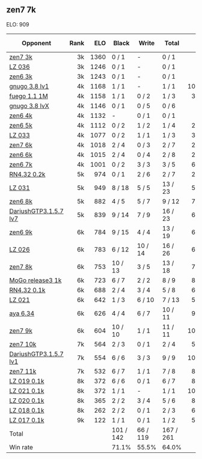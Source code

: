 ## zen7 7k ##

ELO: 909

Opponent | Rank | ELO | Black | Write | Total | Win rate
---------|-----:|----:|-------|-------|-------|-------:
[zen7 3k](zen7%203k.md) | 3k | 1360 | 0 / 1 | - | 0 / 1 | 0.0%
[LZ 036](LZ%20036.md) | 3k | 1246 | 0 / 1 | - | 0 / 1 | 0.0%
[zen6 3k](zen6%203k.md) | 3k | 1243 | 0 / 1 | - | 0 / 1 | 0.0%
[gnugo 3.8 lv1](gnugo%203.8%20lv1.md) | 4k | 1168 | 1 / 1 | - | 1 / 1 | 100.0%
[fuego 1.1 1M](fuego%201.1%201M.md) | 4k | 1158 | 1 / 1 | 0 / 2 | 1 / 3 | 33.3%
[gnugo 3.8 lvX](gnugo%203.8%20lvX.md) | 4k | 1146 | 0 / 1 | 0 / 5 | 0 / 6 | 0.0%
[zen6 4k](zen6%204k.md) | 4k | 1132 | - | 0 / 1 | 0 / 1 | 0.0%
[zen6 5k](zen6%205k.md) | 4k | 1112 | 0 / 2 | 1 / 2 | 1 / 4 | 25.0%
[LZ 033](LZ%20033.md) | 4k | 1077 | 0 / 2 | 1 / 1 | 1 / 3 | 33.3%
[zen7 6k](zen7%206k.md) | 4k | 1018 | 2 / 4 | 0 / 3 | 2 / 7 | 28.6%
[zen6 6k](zen6%206k.md) | 4k | 1015 | 2 / 4 | 0 / 4 | 2 / 8 | 25.0%
[zen6 7k](zen6%207k.md) | 4k | 1001 | 0 / 2 | 3 / 3 | 3 / 5 | 60.0%
[RN4.32 0.2k](RN4.32%200.2k.md) | 5k | 974 | 0 / 1 | 2 / 6 | 2 / 7 | 28.6%
[LZ 031](LZ%20031.md) | 5k | 949 | 8 / 18 | 5 / 5 | 13 / 23 | 56.5%
[zen6 8k](zen6%208k.md) | 5k | 882 | 4 / 5 | 5 / 7 | 9 / 12 | 75.0%
[DariushGTP3.1.5.7 lv7](DariushGTP3.1.5.7%20lv7.md) | 5k | 839 | 9 / 14 | 7 / 9 | 16 / 23 | 69.6%
[zen6 9k](zen6%209k.md) | 6k | 784 | 9 / 15 | 4 / 4 | 13 / 19 | 68.4%
[LZ 026](LZ%20026.md) | 6k | 783 | 6 / 12 | 10 / 14 | 16 / 26 | 61.5%
[zen7 8k](zen7%208k.md) | 6k | 753 | 10 / 13 | 3 / 5 | 13 / 18 | 72.2%
[MoGo release3 1k](MoGo%20release3%201k.md) | 6k | 723 | 6 / 7 | 2 / 2 | 8 / 9 | 88.9%
[RN4.32 0.1k](RN4.32%200.1k.md) | 6k | 688 | 2 / 4 | 3 / 4 | 5 / 8 | 62.5%
[LZ 021](LZ%20021.md) | 6k | 642 | 1 / 3 | 6 / 10 | 7 / 13 | 53.8%
[aya 6.34](aya%206.34.md) | 6k | 626 | 4 / 4 | 6 / 7 | 10 / 11 | 90.9%
[zen7 9k](zen7%209k.md) | 6k | 604 | 10 / 10 | 1 / 1 | 11 / 11 | 100.0%
[zen7 10k](zen7%2010k.md) | 7k | 564 | 2 / 3 | 0 / 1 | 2 / 4 | 50.0%
[DariushGTP3.1.5.7 lv1](DariushGTP3.1.5.7%20lv1.md) | 7k | 554 | 6 / 6 | 3 / 3 | 9 / 9 | 100.0%
[zen7 11k](zen7%2011k.md) | 7k | 532 | 6 / 7 | 1 / 1 | 7 / 8 | 87.5%
[LZ 019 0.1k](LZ%20019%200.1k.md) | 8k | 372 | 6 / 6 | 0 / 1 | 6 / 7 | 85.7%
[LZ 021 0.1k](LZ%20021%200.1k.md) | 8k | 372 | 1 / 1 | - | 1 / 1 | 100.0%
[LZ 020 0.1k](LZ%20020%200.1k.md) | 8k | 365 | 2 / 2 | 3 / 4 | 5 / 6 | 83.3%
[LZ 018 0.1k](LZ%20018%200.1k.md) | 8k | 262 | 2 / 2 | 0 / 1 | 2 / 3 | 66.7%
[LZ 017 0.1k](LZ%20017%200.1k.md) | 9k | 122 | 1 / 1 | 0 / 1 | 1 / 2 | 50.0%
Total | | | 101 / 142 | 66 / 119 | 167 / 261 | 
Win rate| | | 71.1% | 55.5% | 64.0% | 
